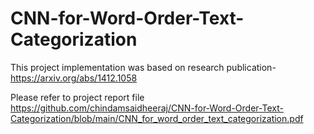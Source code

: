 # CNN-for-Word-Order-Text-Categorization

This project implementation was based on research publication- https://arxiv.org/abs/1412.1058

Please refer to project report file https://github.com/chindamsaidheeraj/CNN-for-Word-Order-Text-Categorization/blob/main/CNN_for_word_order_text_categorization.pdf
